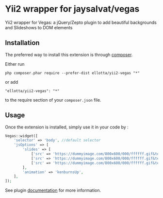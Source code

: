 Yii2 wrapper for jaysalvat/vegas
==========================================
Yii2 wrapper for Vegas: a jQuery/Zepto plugin to add beautiful backgrounds and Slideshows to DOM elements

Installation
------------

The preferred way to install this extension is through [composer](http://getcomposer.org/download/).

Either run

```
php composer.phar require --prefer-dist ellotta/yii2-vegas "*"
```

or add

```
"ellotta/yii2-vegas": "*"
```

to the require section of your `composer.json` file.


Usage
-----

Once the extension is installed, simply use it in your code by  :

```php
Vegas::widget([
    'selector' => 'body', //default selector
    'jsOptions' => [
        'slides' => [
            ['src' => 'https://dummyimage.com/800x600/000/ffffff.gif&text=1'],
            ['src' => 'https://dummyimage.com/800x600/000/ffffff.gif&text=2'],
            ['src' => 'https://dummyimage.com/800x600/000/ffffff.gif&text=3'],
        ],
        'animation' => 'kenburnsUp',
    ],
]);
```

See plugin [documentation](http://vegas.jaysalvat.com/documentation) for more information.